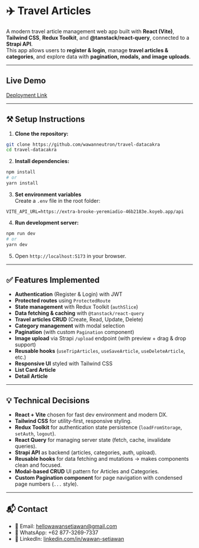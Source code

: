 # ✈️ Travel Articles

A modern travel article management web app built with **React (Vite)**, **Tailwind CSS**, **Redux Toolkit**, and **@tanstack/react-query**, connected to a **Strapi API**.  
This app allows users to **register & login**, manage **travel articles & categories**, and explore data with **pagination, modals, and image uploads**.

---

## Live Demo

[Deployment Link](https://lalajoyuk.netlify.app)

---

## ⚒️ Setup Instructions

1. **Clone the repository:**

```bash
git clone https://github.com/wawanneutron/travel-datacakra
cd travel-datacakra
```

2. **Install dependencies:**

```bash
npm install
# or
yarn install
```

3. **Set environment variables**  
   Create a `.env` file in the root folder:

```env
VITE_API_URL=https://extra-brooke-yeremiadio-46b2183e.koyeb.app/api
```

4. **Run development server:**

```bash
npm run dev
# or
yarn dev
```

5. Open `http://localhost:5173` in your browser.

---

## ✅ Features Implemented

- **Authentication** (Register & Login) with JWT
- **Protected routes** using `ProtectedRoute`
- **State management** with Redux Toolkit (`authSlice`)
- **Data fetching & caching** with `@tanstack/react-query`
- **Travel articles CRUD** (Create, Read, Update, Delete)
- **Category management** with modal selection
- **Pagination** (with custom `Pagination` component)
- **Image upload** via Strapi `/upload` endpoint (with preview + drag & drop support)
- **Reusable hooks** (`useTripArticles`, `useSaveArticle`, `useDeleteArticle`, etc.)
- **Responsive UI** styled with Tailwind CSS
- **List Card Article**
- **Detail Article**

---

## 💡 Technical Decisions

- **React + Vite** chosen for fast dev environment and modern DX.
- **Tailwind CSS** for utility-first, responsive styling.
- **Redux Toolkit** for authentication state persistence (`loadFromStorage`, `setAuth`, `logout`).
- **React Query** for managing server state (fetch, cache, invalidate queries).
- **Strapi API** as backend (articles, categories, auth, upload).
- **Reusable hooks** for data fetching and mutations → makes components clean and focused.
- **Modal-based CRUD** UI pattern for Articles and Categories.
- **Custom Pagination component** for page navigation with condensed page numbers (`...` style).

---

## 📬 Contact

- 📧 Email: hellowawansetiawan@gmail.com
- 💬 WhatsApp: +62 877-3269-7337
- 💼 LinkedIn: [linkedin.com/in/wawan-setiawan](https://www.linkedin.com/in/wawan-setiawan-84934a206/)
